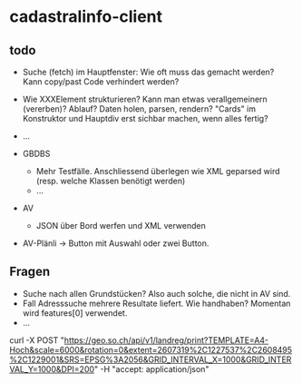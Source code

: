 # cadastralinfo-client

## todo
- Suche (fetch) im Hauptfenster: Wie oft muss das gemacht werden? Kann copy/past Code verhindert werden?
- Wie XXXElement strukturieren? Kann man etwas verallgemeinern (vererben)? Ablauf? Daten holen, parsen, rendern? "Cards" im Konstruktor und Hauptdiv erst sichbar machen, wenn alles fertig?
- ...

- GBDBS
  * Mehr Testfälle. Anschliessend überlegen wie XML geparsed wird (resp. welche Klassen benötigt werden)
  * ...
- AV
  * JSON über Bord werfen und XML verwenden

- AV-Plänli -> Button mit Auswahl oder zwei Button.

## Fragen
- Suche nach allen Grundstücken? Also auch solche, die nicht in AV sind.
- Fall Adresssuche mehrere Resultate liefert. Wie handhaben? Momentan wird features[0] verwendet.
- ...


curl -X POST "https://geo.so.ch/api/v1/landreg/print?TEMPLATE=A4-Hoch&scale=6000&rotation=0&extent=2607319%2C1227537%2C2608495%2C1229001&SRS=EPSG%3A2056&GRID_INTERVAL_X=1000&GRID_INTERVAL_Y=1000&DPI=200" -H "accept: application/json"